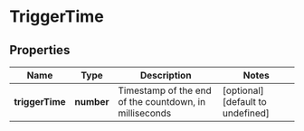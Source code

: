 # TriggerTime

## Properties

Name | Type | Description | Notes
------------ | ------------- | ------------- | -------------
**triggerTime** | **number** | Timestamp of the end of the countdown, in milliseconds | [optional] [default to undefined]

